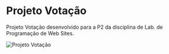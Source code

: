 # Projeto Votação 
Projeto Votação desenvolvido para a P2 da disciplina de Lab. de Programação de Web Sites.

![Projeto Votação](https://gifs.com/gif/projeto-votao-3QDl1R)